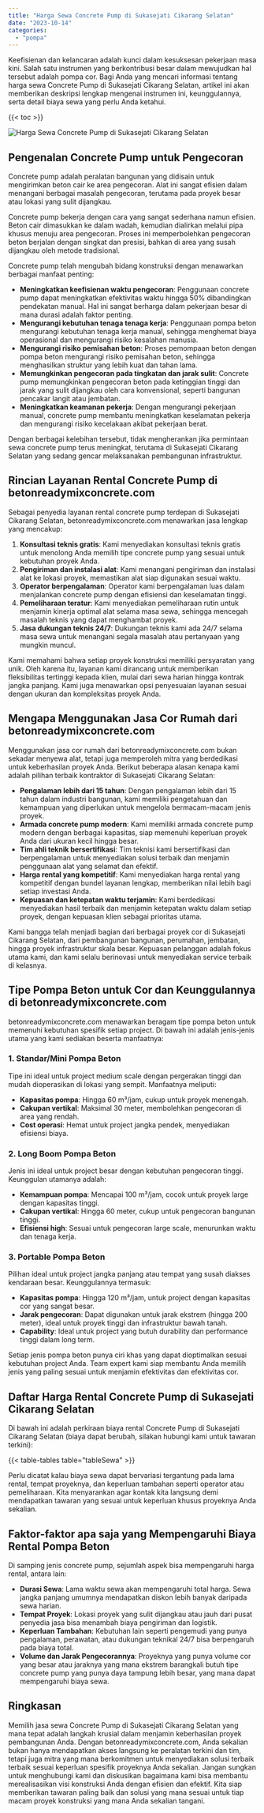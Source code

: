 ```yaml
---
title: "Harga Sewa Concrete Pump di Sukasejati Cikarang Selatan"
date: "2023-10-14"
categories: 
  - "pompa"
---
```


Keefisienan dan kelancaran adalah kunci dalam kesuksesan pekerjaan masa kini. Salah satu instrumen yang berkontribusi besar dalam mewujudkan hal tersebut adalah pompa cor. Bagi Anda yang mencari informasi tentang harga sewa Concrete Pump di Sukasejati Cikarang Selatan, artikel ini akan memberikan deskripsi lengkap mengenai instrumen ini, keunggulannya, serta detail biaya sewa yang perlu Anda ketahui.

{{< toc >}}

![Harga Sewa Concrete Pump di Sukasejati Cikarang Selatan](https://betoncor8.github.io/pump/concrete-pump%20(24).png)

## Pengenalan Concrete Pump untuk Pengecoran

Concrete pump adalah peralatan bangunan yang didisain untuk mengirimkan beton cair ke area pengecoran. Alat ini sangat efisien dalam menangani berbagai masalah pengecoran, terutama pada proyek besar atau lokasi yang sulit dijangkau.

Concrete pump bekerja dengan cara yang sangat sederhana namun efisien. Beton cair dimasukkan ke dalam wadah, kemudian dialirkan melalui pipa khusus menuju area pengecoran. Proses ini memperbolehkan pengecoran beton berjalan dengan singkat dan presisi, bahkan di area yang susah dijangkau oleh metode tradisional.

Concrete pump telah mengubah bidang konstruksi dengan menawarkan berbagai manfaat penting:

- **Meningkatkan keefisienan waktu pengecoran**: Penggunaan concrete pump dapat meningkatkan efektivitas waktu hingga 50% dibandingkan pendekatan manual. Hal ini sangat berharga dalam pekerjaan besar di mana durasi adalah faktor penting.
- **Mengurangi kebutuhan tenaga tenaga kerja**: Penggunaan pompa beton mengurangi kebutuhan tenaga kerja manual, sehingga menghemat biaya operasional dan mengurangi risiko kesalahan manusia.
- **Mengurangi risiko pemisahan beton**: Proses pemompaan beton dengan pompa beton mengurangi risiko pemisahan beton, sehingga menghasilkan struktur yang lebih kuat dan tahan lama.
- **Memungkinkan pengecoran pada tingkatan dan jarak sulit**: Concrete pump memungkinkan pengecoran beton pada ketinggian tinggi dan jarak yang sulit dijangkau oleh cara konvensional, seperti bangunan pencakar langit atau jembatan.
- **Meningkatkan keamanan pekerja**: Dengan mengurangi pekerjaan manual, concrete pump membantu meningkatkan keselamatan pekerja dan mengurangi risiko kecelakaan akibat pekerjaan berat.

Dengan berbagai kelebihan tersebut, tidak mengherankan jika permintaan sewa concrete pump terus meningkat, terutama di Sukasejati Cikarang Selatan yang sedang gencar melaksanakan pembangunan infrastruktur.

## Rincian Layanan Rental Concrete Pump di betonreadymixconcrete.com

Sebagai penyedia layanan rental concrete pump terdepan di Sukasejati Cikarang Selatan, betonreadymixconcrete.com menawarkan jasa lengkap yang mencakup:

1. **Konsultasi teknis gratis**: Kami menyediakan konsultasi teknis gratis untuk menolong Anda memilih tipe concrete pump yang sesuai untuk kebutuhan proyek Anda.
2. **Pengiriman dan instalasi alat**: Kami menangani pengiriman dan instalasi alat ke lokasi proyek, memastikan alat siap digunakan sesuai waktu.
3. **Operator berpengalaman**: Operator kami berpengalaman luas dalam menjalankan concrete pump dengan efisiensi dan keselamatan tinggi.
4. **Pemeliharaan teratur**: Kami menyediakan pemeliharaan rutin untuk menjamin kinerja optimal alat selama masa sewa, sehingga mencegah masalah teknis yang dapat menghambat proyek.
5. **Jasa dukungan teknis 24/7**: Dukungan teknis kami ada 24/7 selama masa sewa untuk menangani segala masalah atau pertanyaan yang mungkin muncul.

Kami memahami bahwa setiap proyek konstruksi memiliki persyaratan yang unik. Oleh karena itu, layanan kami dirancang untuk memberikan fleksibilitas tertinggi kepada klien, mulai dari sewa harian hingga kontrak jangka panjang. Kami juga menawarkan opsi penyesuaian layanan sesuai dengan ukuran dan kompleksitas proyek Anda.

## Mengapa Menggunakan Jasa Cor Rumah dari betonreadymixconcrete.com

Menggunakan jasa cor rumah dari betonreadymixconcrete.com bukan sekadar menyewa alat, tetapi juga memperoleh mitra yang berdedikasi untuk keberhasilan proyek Anda. Berikut beberapa alasan kenapa kami adalah pilihan terbaik kontraktor di Sukasejati Cikarang Selatan:

- **Pengalaman lebih dari 15 tahun**: Dengan pengalaman lebih dari 15 tahun dalam industri bangunan, kami memiliki pengetahuan dan kemampuan yang diperlukan untuk mengelola bermacam-macam jenis proyek.
- **Armada concrete pump modern**: Kami memiliki armada concrete pump modern dengan berbagai kapasitas, siap memenuhi keperluan proyek Anda dari ukuran kecil hingga besar.
- **Tim ahli teknik bersertifikasi**: Tim teknisi kami bersertifikasi dan berpengalaman untuk menyediakan solusi terbaik dan menjamin penggunaan alat yang selamat dan efektif.
- **Harga rental yang kompetitif**: Kami menyediakan harga rental yang kompetitif dengan bundel layanan lengkap, memberikan nilai lebih bagi setiap investasi Anda.
- **Kepuasan dan ketepatan waktu terjamin**: Kami berdedikasi menyediakan hasil terbaik dan menjamin ketepatan waktu dalam setiap proyek, dengan kepuasan klien sebagai prioritas utama.

Kami bangga telah menjadi bagian dari berbagai proyek cor di Sukasejati Cikarang Selatan, dari pembangunan bangunan, perumahan, jembatan, hingga proyek infrastruktur skala besar. Kepuasan pelanggan adalah fokus utama kami, dan kami selalu berinovasi untuk menyediakan service terbaik di kelasnya.

## Tipe Pompa Beton untuk Cor dan Keunggulannya di betonreadymixconcrete.com

betonreadymixconcrete.com menawarkan beragam tipe pompa beton untuk memenuhi kebutuhan spesifik setiap project. Di bawah ini adalah jenis-jenis utama yang kami sediakan beserta manfaatnya:

### 1\. Standar/Mini Pompa Beton

Tipe ini ideal untuk project medium scale dengan pergerakan tinggi dan mudah dioperasikan di lokasi yang sempit. Manfaatnya meliputi:

- **Kapasitas pompa**: Hingga 60 m³/jam, cukup untuk proyek menengah.
- **Cakupan vertikal**: Maksimal 30 meter, membolehkan pengecoran di area yang rendah.
- **Cost operasi**: Hemat untuk project jangka pendek, menyediakan efisiensi biaya.

### 2\. Long Boom Pompa Beton

Jenis ini ideal untuk project besar dengan kebutuhan pengecoran tinggi. Keunggulan utamanya adalah:

- **Kemampuan pompa**: Mencapai 100 m³/jam, cocok untuk proyek large dengan kapasitas tinggi.
- **Cakupan vertikal**: Hingga 60 meter, cukup untuk pengecoran bangunan tinggi.
- **Efisiensi high**: Sesuai untuk pengecoran large scale, menurunkan waktu dan tenaga kerja.

### 3\. Portable Pompa Beton

Pilihan ideal untuk project jangka panjang atau tempat yang susah diakses kendaraan besar. Keunggulannya termasuk:

- **Kapasitas pompa**: Hingga 120 m³/jam, untuk project dengan kapasitas cor yang sangat besar.
- **Jarak pengecoran**: Dapat digunakan untuk jarak ekstrem (hingga 200 meter), ideal untuk proyek tinggi dan infrastruktur bawah tanah.
- **Capability**: Ideal untuk project yang butuh durability dan performance tinggi dalam long term.

Setiap jenis pompa beton punya ciri khas yang dapat dioptimalkan sesuai kebutuhan project Anda. Team expert kami siap membantu Anda memilih jenis yang paling sesuai untuk menjamin efektivitas dan efektivitas cor.

## Daftar Harga Rental Concrete Pump di Sukasejati Cikarang Selatan

Di bawah ini adalah perkiraan biaya rental Concrete Pump di Sukasejati Cikarang Selatan (biaya dapat berubah, silakan hubungi kami untuk tawaran terkini):

{{< table-tables table="tableSewa" >}}

Perlu dicatat kalau biaya sewa dapat bervariasi tergantung pada lama rental, tempat proyeknya, dan keperluan tambahan seperti operator atau pemeliharaan. Kita menyarankan agar kontak kita langsung demi mendapatkan tawaran yang sesuai untuk keperluan khusus proyeknya Anda sekalian.

## Faktor-faktor apa saja yang Mempengaruhi Biaya Rental Pompa Beton

Di samping jenis concrete pump, sejumlah aspek bisa mempengaruhi harga rental, antara lain:

- **Durasi Sewa**: Lama waktu sewa akan mempengaruhi total harga. Sewa jangka panjang umumnya mendapatkan diskon lebih banyak daripada sewa harian.
- **Tempat Proyek**: Lokasi proyek yang sulit dijangkau atau jauh dari pusat penyedia jasa bisa menambah biaya pengiriman dan logistik.
- **Keperluan Tambahan**: Kebutuhan lain seperti pengemudi yang punya pengalaman, perawatan, atau dukungan teknikal 24/7 bisa berpengaruh pada biaya total.
- **Volume dan Jarak Pengecorannya**: Proyeknya yang punya volume cor yang besar atau jaraknya yang mana ekstrem barangkali butuh tipe concrete pump yang punya daya tampung lebih besar, yang mana dapat mempengaruhi biaya sewa.

## Ringkasan

Memilih jasa sewa Concrete Pump di Sukasejati Cikarang Selatan yang mana tepat adalah langkah krusial dalam menjamin keberhasilan proyek pembangunan Anda. Dengan betonreadymixconcrete.com, Anda sekalian bukan hanya mendapatkan akses langsung ke peralatan terkini dan tim, tetapi juga mitra yang mana berkomitmen untuk menyediakan solusi terbaik terbaik sesuai keperluan spesifik proyeknya Anda sekalian. Jangan sungkan untuk menghubungi kami dan diskusikan bagaimana kami bisa membantu merealisasikan visi konstruksi Anda dengan efisien dan efektif. Kita siap memberikan tawaran paling baik dan solusi yang mana sesuai untuk tiap macam proyek konstruksi yang mana Anda sekalian tangani.
